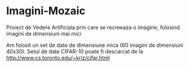 # Imagini-Mozaic
Proiect de Vedere Artificiala prin care se recreeaza o imagine, folosind imagini de dimensiuni mai mici

Am folosit un set de date de dimensiune mica (60 imagini de dimensiuni 40x30). Setul de date CIFAR-10 poate fi descarcat de la http://www.cs.toronto.edu/~kriz/cifar.html
